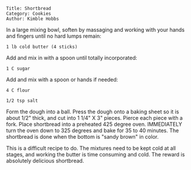 ~~~ recipe-info
Title: Shortbread
Category: Cookies
Author: Kimble Hobbs
~~~

In a large mixing bowl, soften by massaging and working with your hands and fingers until no hard
lumps remain:

~~~ recipe-ingredients
1 lb cold butter (4 sticks)
~~~

Add and mix in with a spoon until totally incorporated:

~~~ recipe-ingredients
1 C sugar
~~~

Add and mix with a spoon or hands if needed:

~~~ recipe-ingredients
4 C flour

1/2 tsp salt
~~~

Form the dough into a ball. Press the dough onto a baking sheet so it is about 1/2" thick, and cut
into 1 1/4" X 3" pieces. Pierce each piece with a fork. Place shortbread into a preheated 425 degree
oven. IMMEDIATELY turn the oven down to 325 degrees and bake for 35 to 40 minutes. The shortbread is
done when the bottom is "sandy brown" in color.

This is a difficult recipe to do. The mixtures need to be kept cold at all stages, and working the
butter is time consuming and cold. The reward is absolutely delicious shortbread.
